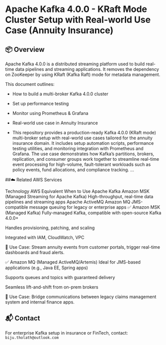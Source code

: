 # Apache Kafka 4.0.0 - KRaft Mode Cluster Setup with Real-world Use Case (Annuity Insurance)

## 📦 Overview
Apache Kafka 4.0.0 is a distributed streaming platform used to build real-time data pipelines and streaming applications. It removes the dependency on ZooKeeper by using KRaft (Kafka Raft) mode for metadata management.

This document outlines:
- How to build a multi-broker Kafka 4.0.0 cluster
- Set up performance testing
- Monitor using Prometheus & Grafana
- Real-world use case in Annuity Insurance

- This repository provides a production-ready Kafka 4.0.0 (KRaft mode) multi-broker setup with real-world use cases tailored for the annuity insurance domain. It includes setup automation scripts, performance testing utilities, and monitoring integration with Prometheus and Grafana. The use case demonstrates how Kafka’s partitions, brokers, replication, and consumer groups work together to streamline real-time event processing for high-volume, fault-tolerant workloads such as policy events, fund allocations, and compliance tracking.
...

##☁️ Related AWS Services

Technology	AWS Equivalent	When to Use
Apache Kafka	Amazon MSK (Managed Streaming for Apache Kafka)	High-throughput, real-time data pipelines and streaming apps
Apache ActiveMQ	Amazon MQ	JMS-compatible message queuing for legacy or enterprise apps
✅ Amazon MSK (Managed Kafka)
Fully-managed Kafka, compatible with open-source Kafka 4.0.0+

Handles provisioning, patching, and scaling

Integrated with IAM, CloudWatch, VPC

📘 Use Case: Stream annuity events from customer portals, trigger real-time dashboards and fraud alerts.

✅ Amazon MQ (Managed ActiveMQ/Artemis)
Ideal for JMS-based applications (e.g., Java EE, Spring apps)

Supports queues and topics with guaranteed delivery

Seamless lift-and-shift from on-prem brokers

📘 Use Case: Bridge communications between legacy claims management system and internal finance apps.


## 📬 Contact
For enterprise Kafka setup in insurance or FinTech, contact: `biju.tholath@outlook.com`
